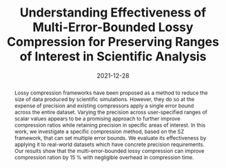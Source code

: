 ---
title: Understanding Effectiveness of Multi-Error-Bounded Lossy Compression for Preserving Ranges of Interest in Scientific Analysis
authors: Yuanjian Liu, Sheng Di, Kai Zhao, Sian Jin, Cheng Wang, Kyle Chard, Dingwen Tao, Ian Foster, Franck Cappello
date: 2021-12-28
abstract: Lossy compression frameworks have been proposed as a method to reduce the size of data produced by scientific simulations. However, they do so at the expense of precision and existing compressors apply a single error bound across the entire dataset. Varying the precision across user-specified ranges of scalar values appears to be a promising approach to further improve compression ratios while retaining precision in specific areas of interest. In this work, we investigate a specific compression method, based on the SZ framework, that can set multiple error bounds. We evaluate its effectiveness by applying it to real-world datasets which have concrete precision requirements. Our results show that the multi-error-bounded lossy compression can improve compression ration by 15 % with negligible overhead in compression time.
link: https://ieeexplore.ieee.org/abstract/document/9652577
pdf: /files/2021DRBSD-preprint.pdf
bibtex_id: yuanjian2021drbsd
venue: DRBSD-7 2021
bibtex: |
  @INPROCEEDINGS{9652577,
  author={Liu, Yuanjian and Di, Sheng and Zhao, Kai and Jin, Sian and Wang, Cheng and Chard, Kyle and Tao, Dingwen and Foster, Ian and Cappello, Franck},
  booktitle={2021 7th International Workshop on Data Analysis and Reduction for Big Scientific Data (DRBSD-7)}, 
  title={Understanding Effectiveness of Multi-Error-Bounded Lossy Compression for Preserving Ranges of Interest in Scientific Analysis}, 
  year={2021},
  volume={},
  number={},
  pages={40-46},
  keywords={Data analysis;Conferences;Data models;Compressors},
  doi={10.1109/DRBSD754563.2021.00010}}
---